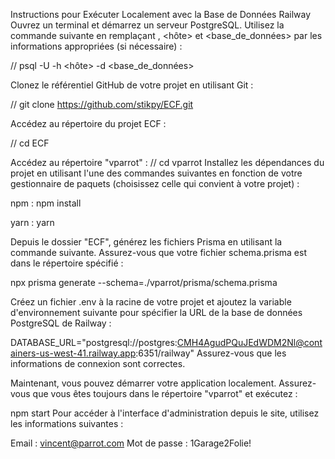 

Instructions pour Exécuter Localement avec la Base de Données Railway
Ouvrez un terminal et démarrez un serveur PostgreSQL. Utilisez la commande suivante en remplaçant <utilisateur>, <hôte> et <base_de_données> par les informations appropriées (si nécessaire) :

//
psql -U <utilisateur> -h <hôte> -d <base_de_données>


Clonez le référentiel GitHub de votre projet en utilisant Git :

//
git clone https://github.com/stikpy/ECF.git


Accédez au répertoire du projet ECF :

//
cd ECF

Accédez au répertoire "vparrot" :
//
cd vparrot
Installez les dépendances du projet en utilisant l'une des commandes suivantes en fonction de votre gestionnaire de paquets (choisissez celle qui convient à votre projet) :

npm :
npm install

yarn :
yarn

Depuis le dossier "ECF", générez les fichiers Prisma en utilisant la commande suivante. Assurez-vous que votre fichier schema.prisma est dans le répertoire spécifié :


npx prisma generate --schema=./vparrot/prisma/schema.prisma

Créez un fichier .env à la racine de votre projet et ajoutez la variable d'environnement suivante pour spécifier la URL de la base de données PostgreSQL de Railway :

DATABASE_URL="postgresql://postgres:CMH4AgudPQuJEdWDM2Nl@containers-us-west-41.railway.app:6351/railway"
Assurez-vous que les informations de connexion sont correctes.

Maintenant, vous pouvez démarrer votre application localement. Assurez-vous que vous êtes toujours dans le répertoire "vparrot" et exécutez :


npm start
Pour accéder à l'interface d'administration depuis le site, utilisez les informations suivantes :

Email : vincent@parrot.com
Mot de passe : 1Garage2Folie!

